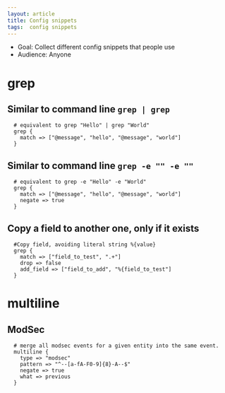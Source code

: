 ```yaml
---
layout: article
title: Config snippets
tags:  config snippets
---
```


* Goal: Collect different config snippets that people use
* Audience: Anyone

# grep


## Similar to command line `grep | grep`

      # equivalent to grep "Hello" | grep "World"
      grep {
        match => ["@message", "hello", "@message", "world"]
      }

## Similar to command line `grep -e "" -e ""`

      # equivalent to grep -e "Hello" -e "World"
      grep {
        match => ["@message", "hello", "@message", "world"]
        negate => true
      }

## Copy a field to another one, only if it exists

      #Copy field, avoiding literal string %{value}
      grep {
        match => ["field_to_test", ".+"]
        drop => false
        add_field => ["field_to_add", "%{field_to_test"]
      }

# multiline


## ModSec

      # merge all modsec events for a given entity into the same event.
      multiline {
        type => "modsec"
        pattern => "^--[a-fA-F0-9]{8}-A--$"
        negate => true
        what => previous
      }

